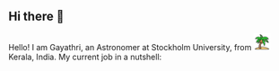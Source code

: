 ## Hi there 👋
Hello! I am Gayathri, an Astronomer at Stockholm University, from <img src="Git icons/tree.png" width="30" /> Kerala, India.
My current job in a nutshell:
<!--
**gayaviswa/gayaviswa** is a ✨ _special_ ✨ repository because its `README.md` (this file) appears on your GitHub profile.

Here are some ideas to get you started:

- 🔭 I’m currently working on ...
- 🌱 I’m currently learning ...
- 👯 I’m looking to collaborate on ...
- 🤔 I’m looking for help with ...
- 💬 Ask me about ...
- 📫 How to reach me: ...
- 😄 Pronouns: ...
- ⚡ Fun fact: ...
-->
